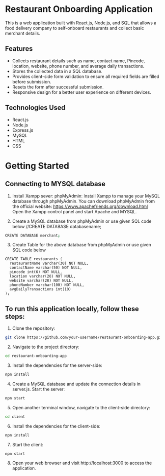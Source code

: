 # Restaurant Onboarding Application

This is a web application built with React.js, Node.js, and SQL that allows a food delivery company to self-onboard restaurants and collect basic merchant details.

## Features

- Collects restaurant details such as name, contact name, Pincode, location, website, phone number, and average daily transactions.
- Stores the collected data in a SQL database.
- Provides client-side form validation to ensure all required fields are filled before submission.
- Resets the form after successful submission.
- Responsive design for a better user experience on different devices.

## Technologies Used

- React.js
- Node.js
- Express.js
- MySQL
- HTML
- CSS

# Getting Started

## Connecting to MYSQL database

1. Install Xampp sever:
phpMyAdmin: Install Xampp to manage your MySQL database through phpMyAdmin.
You can download phpMyAdmin from the official website: https://www.apachefriends.org/download.html
Open the Xampp control panel and start Apache and MYSQL.

2. Create a MySQL database from phpMyAdmin or use given SQL code below
   //CREATE DATABASE databasename;
```bash
CREATE DATABASE merchant; 
```
3. Create Table for the above database from phpMyAdmin or use given SQL code below
```
CREATE TABLE restaurants (
  restaurantName varchar(30) NOT NULL,
  contactName varchar(50) NOT NULL,
  pincode int(6) NOT NULL,
  location varchar(20) NOT NULL,
  website varchar(20) NOT NULL,
  phoneNumber varchar(100) NOT NULL,
  avgDailyTransactions int(10)
);
```


## To run this application locally, follow these steps:

1. Clone the repository:

```bash
git clone https://github.com/your-username/restaurant-onboarding-app.git
```

2. Navigate to the project directory:
```bash
cd restaurant-onboarding-app
```
3. Install the dependencies for the server-side:
```bash
npm install
```
4. Create a MySQL database and update the connection details in server.js.
Start the server:

```bash
npm start
```
5. Open another terminal window, navigate to the client-side directory:
```bash
cd client
```
6. Install the dependencies for the client-side:
```bash
npm install
```
7. Start the client:
```bash
npm start
```
8. Open your web browser and visit http://localhost:3000 to access the application.
